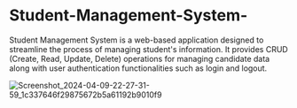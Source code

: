 # Student-Management-System-
Student Management System is a web-based application designed to streamline the process of managing student's information. It provides CRUD (Create, Read, Update, Delete) operations for managing candidate data along with user authentication functionalities such as login and logout.

![Screenshot_2024-04-09-22-27-31-59_1c337646f29875672b5a61192b9010f9](https://github.com/SurendraKondru/Student-Management-System-/assets/146423581/9e1369f5-65f7-4376-99af-b973348a85c4)

